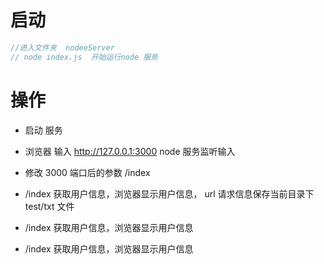 # 启动
```js
//进入文件夹  nodeeServer
// node index.js  开始运行node 服务
```

# 操作
* 启动 服务
* 浏览器 输入 http://127.0.0.1:3000  node 服务监听输入
* 修改 3000 端口后的参数 /index 

* /index 获取用户信息，浏览器显示用户信息， url 请求信息保存当前目录下 test/txt 文件
* /index 获取用户信息，浏览器显示用户信息
* /index 获取用户信息，浏览器显示用户信息